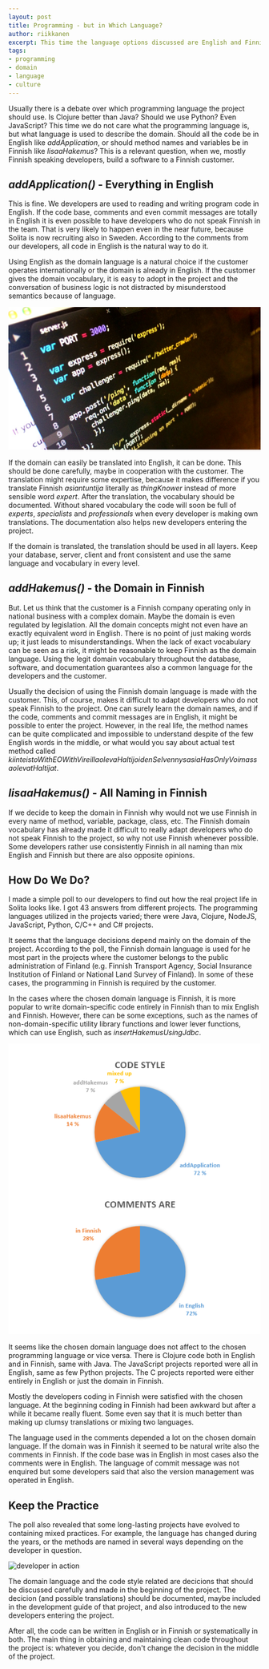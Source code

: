 ```yaml
---
layout: post
title: Programming - but in Which Language?
author: riikkanen
excerpt: This time the language options discussed are English and Finnish. Should I write a method called _addApplication_ or _lisaaHakemus_ (_hakemus_ being _application_ in Finnish)?
tags:
- programming
- domain
- language
- culture
---
```


Usually there is a debate over which programming language the project should use. Is Clojure better than Java? Should we use Python? Even JavaScript? This time we do not care what the programming language is, but what language is used to describe the domain. Should all the code be in English like _addApplication_, or should method names and variables be in Finnish like _lisaaHakemus_? This is a relevant question, when we, mostly Finnish speaking developers, build a software to a Finnish customer. 

## _addApplication()_ - Everything in English 

This is fine. We developers are used to reading and writing program code in English. If the code base, comments and even commit messages are totally in English it is even possible to have developers who do not speak Finnish in the team. That is very likely to happen even in the near future, because Solita is now recruiting also in Sweden. According to the comments from our developers, all code in English is the natural way to do it.

Using English as the domain language is a natural choice if the customer operates internationally or the domain is already in English. If the customer gives the domain vocabulary, it is easy to adopt in the project and the conversation of business logic is not distracted by misunderstood semantics because of language.

![code on screen](/img/programming-language/photo_koodia.JPG)

If the domain can easily be translated into English, it can be done. This should be done carefully, maybe in cooperation with the customer. The translation might require some expertise, because it makes difference if you translate Finnish _asiantuntija_ literally as _thingKnower_ instead of more sensible word _expert_. After the translation, the vocabulary should be documented. Without shared vocabulary the code will soon be full of _experts_, _specialists_ and _professionals_ when every developer is making own translations. The documentation also helps new developers entering the project.

If the domain is translated, the translation should be used in all layers. Keep your database, server, client and front consistent and use the same language and vocabulary in every level.

## _addHakemus()_ - the Domain in Finnish

But. Let us think that the customer is a Finnish company operating only in national business with a complex domain. Maybe the domain is even regulated by legislation. All the domain concepts might not even have an exactly equivalent word in English. There is no point of just making words up; it just leads to misunderstandings. When the lack of exact vocabulary can be seen as a risk, it might be reasonable to keep Finnish as the domain language. Using the legit domain vocabulary throughout the database, software, and documentation guarantees also a common language for the developers and the customer.

Usually the decision of using the Finnish domain language is made with the customer. This, of course, makes it difficult to adapt developers who do not speak Finnish to the project. One can surely learn the domain names, and if the code, comments and commit messages are in English, it might be possible to enter the project. However, in the real life, the method names can be quite complicated and impossible to understand despite of the few English words in the middle, or what would you say about actual test method called _kiinteistoWithEOWithVireillaolevaHaltijoidenSelvennysasiaHasOnlyVoimassaolevatHaltijat_.

## _lisaaHakemus()_ - All Naming in Finnish

If we decide to keep the domain in Finnish why would not we use Finnish in every name of method, variable, package, class, etc. The Finnish domain vocabulary has already made it difficult to really adapt developers who do not speak Finnish to the project, so why not use Finnish whenever possible. Some developers rather use consistently Finnish in all naming than mix English and Finnish but there are also opposite opinions. 

## How Do We Do?

I made a simple poll to our developers to find out how the real project life in Solita looks like. I got 43 answers from different projects. The programming languages utilized in the projects varied; there were Java, Clojure, NodeJS, JavaScript, Python, C/C++ and C# projects.

It seems that the language decisions depend mainly on the domain of the project. According to the poll, the Finnish domain language is used for he most part in the projects where the customer belongs to the public administration of Finland (e.g. Finnish Transport Agency, Social Insurance Institution of Finland or National Land Survey of Finland). In some of these cases, the programming in Finnish is required by the customer.

In the cases where the chosen domain language is Finnish, it is more popular to write domain-specific code entirely in Finnish than to mix English and Finnish. However, there can be some exceptions, such as the names of non-domain-specific utility library functions and lower lever functions, which can use English, such as _insertHakemusUsingJdbc_. 

![pie charts of chosen language](/img/programming-language/statistics.PNG)

It seems like the chosen domain language does not affect to the chosen programming language or vice versa. There is Clojure code both in English and in Finnish, same with Java. The JavaScript projects reported were all in English, same as few Python projects. The C projects reported were either entirely in English or just the domain in Finnish.

Mostly the developers coding in Finnish were satisfied with the chosen language. At the beginning coding in Finnish had been awkward but after a while it became really fluent. Some even say that it is much better than making up clumsy translations or mixing two languages.

The language used in the comments depended a lot on the chosen domain language. If the domain was in Finnish it seemed to be natural write also the comments in Finnish. If the code base was in English in most cases also the comments were in English. The language of commit message was not enquired but some developers said that also the version management was operated in English.

## Keep the Practice

The poll also revealed that some long-lasting projects have evolved to containing mixed practices. For example, the language has changed during the years, or the methods are named in several ways depending on the developer in question.

![developer in action](/img/programming-language/developer.jpg)


The domain language and the code style related are decicions that should be discussed carefully and made in the beginning of the project. The decicion (and possible translations) should be documented, maybe included in the development guide of that project, and also introduced to the new developers entering the project. 

After all, the code can be written in English or in Finnish or systematically in both. The main thing in obtaining and maintaining clean code throughout the project is: whatever you decide, don't change the decision in the middle of the project.



